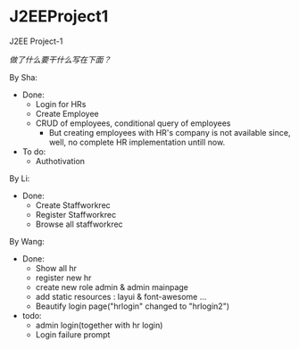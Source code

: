# J2EEProject1
J2EE Project-1

*做了什么要干什么写在下面？*

By Sha:
- Done:
  * Login for HRs
  * Create Employee
  * CRUD of employees, conditional query of employees
    * But creating employees with HR's company is not available since, well, no complete HR implementation untill now.  
- To do:
  * Authotivation
  
By Li:
- Done:
  * Create Staffworkrec
  * Register Staffworkrec
  * Browse all staffworkrec

By Wang:
- Done:
  * Show all hr
  * register new hr
  * create new role admin & admin mainpage
  * add static resources : layui & font-awesome …
  * Beautify login page("hrlogin" changed to "hrlogin2")
- todo:
  * admin login(together with hr login)
  * Login failure prompt